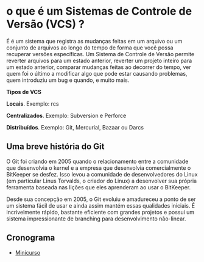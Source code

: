 # o que é um Sistemas de Controle de Versão (VCS) ?

É é um sistema que registra as mudanças feitas em um arquivo ou um conjunto de arquivos ao longo do tempo de forma que você possa recuperar versões específicas. Um Sistema de Controle de Versão permite reverter arquivos para um estado anterior, reverter um projeto inteiro para um estado anterior, comparar mudanças feitas ao decorrer do tempo, ver quem foi o último a modificar algo que pode estar causando problemas, quem introduziu um bug e quando, e muito mais.

__Tipos de VCS__

__Locais__. Exemplo: rcs

__Centralizados__. Exemplo: Subversion e Perforce

__Distribuídos__. Exemplo:  Git, Mercurial, Bazaar ou Darcs

## Uma breve história do Git
O Git foi criando em 2005 quando o relacionamento entre a comunidade que desenvolvia o kernel e a empresa que desenvolvia comercialmente o BitKeeper se desfez.  Isso levou a comunidade de desenvolvedores do Linux (em particular Linus Torvalds, o criador do Linux) a desenvolver sua própria ferramenta baseada nas lições que eles aprenderam ao usar o BitKeeper.

Desde sua concepção em 2005, o Git evoluiu e amadureceu a ponto de ser um sistema fácil de usar e ainda assim mantém essas qualidades iniciais. É incrivelmente rápido, bastante eficiente com grandes projetos e possui um sistema impressionante de branching para desenvolvimento não-linear.

## Cronograma

* [Minicurso](docs/Minicurso.md)
